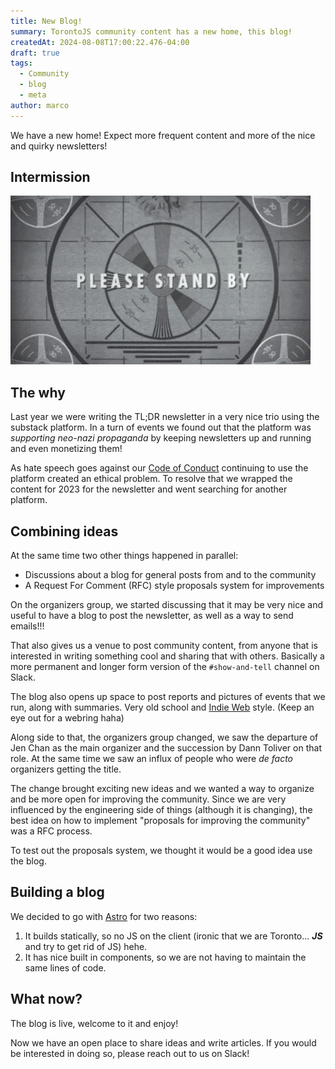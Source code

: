 ```yaml
---
title: New Blog!
summary: TorontoJS community content has a new home, this blog!
createdAt: 2024-08-08T17:00:22.476-04:00
draft: true
tags:
  - Community
  - blog
  - meta
author: marco
---
```

We have a new home! Expect more frequent content and more of the nice and quirky newsletters!

## Intermission

![A gif of a TV test image saying "Please stand by"](./assets/giphy.gif)

## The why

Last year we were writing the TL;DR newsletter in a very nice trio using the substack platform. In a turn of events we found out that the platform was _supporting neo-nazi propaganda_ by keeping newsletters up and running and even monetizing them!

As hate speech goes against our [Code of Conduct](https://torontojs.com/code_of_conduct) continuing to use the platform created an ethical problem. To resolve that we wrapped the content for 2023 for the newsletter and went searching for another platform.

## Combining ideas

At the same time two other things happened in parallel:
- Discussions about a blog for general posts from and to the community
- A Request For Comment (RFC) style proposals system for improvements

On the organizers group, we started discussing that it may be very nice and useful to have a blog to post the newsletter, as well as a way to send emails!!!

That also gives us a venue to post community content, from anyone that is interested in writing something cool and sharing that with others. Basically a more permanent and longer form version of the `#show-and-tell` channel on Slack.

The blog also opens up space to post reports and pictures of events that we run, along with summaries. Very old school and [Indie Web](https://indieweb.org/) style. (Keep an eye out for a webring haha)

Along side to that, the organizers group changed, we saw the departure of Jen Chan as the main organizer and the succession by Dann Toliver on that role. At the same time we saw an influx of people who were _de facto_ organizers getting the title.

The change brought exciting new ideas and we wanted a way to organize and be more open for improving the community. Since we are very influenced by the engineering side of things (although it is changing), the best idea on how to implement "proposals for improving the community" was a RFC process.

To test out the proposals system, we thought it would be a good idea use the blog.

## Building a blog

We decided to go with [Astro](https://astro.build/) for two reasons:
1. It builds statically, so no JS on the client (ironic that we are Toronto... _**JS**_ and try to get rid of JS) hehe.
2. It has nice built in components, so we are not having to maintain the same lines of code.

## What now?

The blog is live, welcome to it and enjoy!

Now we have an open place to share ideas and write articles. If you would be interested in doing so, please reach out to us on Slack!
